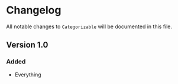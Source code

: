 # Changelog

All notable changes to `Categorizable` will be documented in this file.

## Version 1.0

### Added
- Everything
